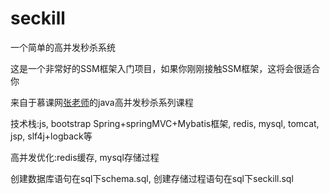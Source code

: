 # seckill
一个简单的高并发秒杀系统

这是一个非常好的SSM框架入门项目，如果你刚刚接触SSM框架，这将会很适合你

来自于慕课网[张老师](https://www.imooc.com/u/2145618/courses?sort=publish)的java高并发秒杀系列课程

技术栈:js, bootstrap Spring+springMVC+Mybatis框架, redis, mysql, tomcat, jsp, slf4j+logback等

高并发优化:redis缓存, mysql存储过程

创建数据库语句在sql下schema.sql, 创建存储过程语句在sql下seckill.sql